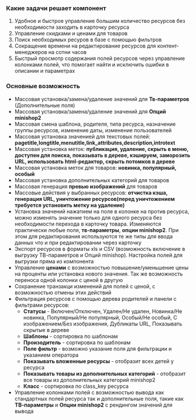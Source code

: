 ### Какие задачи решает компонент
1. Удобное и быстрое управление большим количество ресурсов без необходимости заходить в карточку ресурса
2. Управление скидками и ценами для товаров
3. Поиск необходимых ресуров в базе с помощью фильтров
4. Сокращение времени на редактирование ресурсов для контент-менеджеров на сотни часов
5. Быстрый просмотр содержания полей ресурсов через управление колонками полей, что помогает найти и исключить ошибки в описании и параметрах


### Основные возможность

* Массовая установка/замена/удаление значений для **Тв-параметров** (Дополнительные поля)
* Массовая установка/замена/удаление значений для **Опций minishop2**
* Массовая смена шаблона, родителя, типа ресурса, назначение группы ресурсов, изменение даты, изменение пользователей
* Массовая установка значенией для текстовых полей: **pagetitle,longtitle,menutitle,link_attributes,description,introtext**
* Массовая установка меток: **публикация, удаление, скрыть в меню, доступен для поиска, показывать в дереве, кэшируем, заморозить URL, использовать html-редактор, скрыть потомков в дереве**
* Массовая установка меток для товаров: **новинка, популярный, особый**
* Массовая установка дополнительных категорий для товаров
* Массовая генерация **превью изображений** для товаров
* Массовые действия у выбранных ресурсов: **отчистка кэша, генерация URL, уничтожение ресурсов(перед уничтожением требуется установить метку на удаление)**
* Установка значений нажатием на поле в колонке на против ресурса, можно изменять значение только для одного ресурса без необходимости перехода в карточку товара. Изменяются практически любые поля, **тв-параметры**, **опции minishop2**. При этом для редактирования используются те же типы для ввода данных что и при редактировании через карточку
* Экспорт ресурсов в форматы xls и CSV (возможность включение в выгрузку ТВ-параметров и Опций minishop). Настройка полей для выгрузки пряма из компонента
* Управление **ценами** с возможностью повышение/уменьшение цены на проценты или установка нового значения. Так же возможность переноса одной колонки с ценой в другую
* Сохранение транзакци изменений для полей с ценой, с возможностью отмены этих действий
* Фильтрация ресурсов с помощью дерева родителей и панели с фильтрами ресурсов:
    * **Статусы** - Включен/Отключен, Удален/Не удален, Новинка/Не новинка, Популярный/Не популярный, Особый/Не особый, С изображением/Без изображения, Дубликаты URL, Показывать скрытые в дереве 
    * **Шаблоны** - сортировка по шаблонам
    * **Произодитель** - сортировка по шаблонам
    * **Поле фильтр** - возможно указание поля для фильтрации и указанием оператора
    * **Показывать вложенные ресурсы** - отобразит всех детей у ресурса
    * **Показывать товары из дополнительных категорий** - отобразит все товары из дополнительных категорий minishop2
    * **Класс** - сортировка по class_key ресурса
* Управление колонками полей с возможностью вывода как стандартных полей ресурса так и дополнительные поля, такие как **ТВ-параметры** и **Опции minishop2** с рендингом значений для вывода
